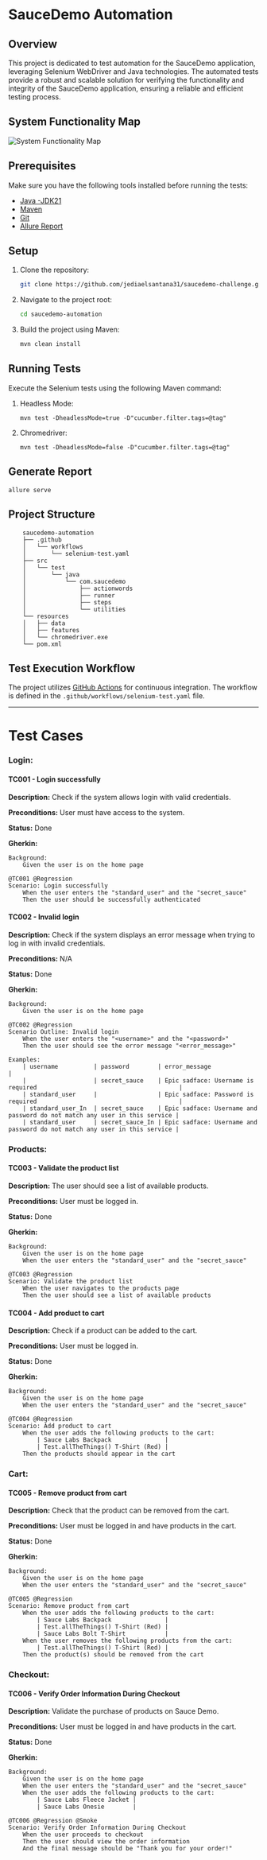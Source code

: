 # SauceDemo Automation 

## Overview

This project is dedicated to test automation for the SauceDemo application, leveraging Selenium WebDriver and Java technologies. The automated tests provide a robust and scalable solution for verifying the functionality and integrity of the SauceDemo application, ensuring a reliable and efficient testing process.

## System Functionality Map

![System Functionality Map](src/test/resources/mind%20map.png)

## Prerequisites

Make sure you have the following tools installed before running the tests:

- [Java -JDK21](https://www.oracle.com/br/java/technologies/downloads/)
- [Maven](https://maven.apache.org/download.cgi)
- [Git](https://git-scm.com/book/en/v2/Getting-Started-Installing-Git)
- [Allure Report](https://allurereport.org/docs/gettingstarted-installation/)

## Setup

1. Clone the repository:

   ```bash
   git clone https://github.com/jediaelsantana31/saucedemo-challenge.git
   
2. Navigate to the project root:
   ```bash
   cd saucedemo-automation

3. Build the project using Maven:
   ```bash
   mvn clean install

## Running Tests
Execute the Selenium tests using the following Maven command:

1. Headless Mode:
   	```
   	mvn test -DheadlessMode=true -D"cucumber.filter.tags=@tag"
   	```
2. Chromedriver:
   	```
   	mvn test -DheadlessMode=false -D"cucumber.filter.tags=@tag"
	```

## Generate Report
 	allure serve
## Project Structure

        saucedemo-automation
        ├── .github
        │   └── workflows
        │       └── selenium-test.yaml
        ├── src
        │   └── test
        │       └── java
        │           └── com.saucedemo
        │               ├── actionwords
        │               ├── runner
        │               ├── steps
        │               └── utilities
        └── resources
        │   ├── data
        │   ├── features
        │   └── chromedriver.exe
        └── pom.xml

## Test Execution Workflow
The project utilizes [GitHub Actions](https://github.com/jediaelsantana31/saucedemo-challenge/actions) for continuous integration. The workflow is defined in the `.github/workflows/selenium-test.yaml` file.

--------------
# Test Cases

### Login:

#### TC001 - Login successfully

**Description:** Check if the system allows login with valid credentials.

**Preconditions:** User must have access to the system.

**Status:** Done

**Gherkin:**
	
	Background:
	    Given the user is on the home page

	@TC001 @Regression
	Scenario: Login successfully
	    When the user enters the "standard_user" and the "secret_sauce"
	    Then the user should be successfully authenticated
     

#### TC002 - Invalid login

**Description:** Check if the system displays an error message when trying to log in with invalid credentials.

**Preconditions:** N/A

**Status:** Done

**Gherkin:**

	Background:
		Given the user is on the home page

	@TC002 @Regression
	Scenario Outline: Invalid login
		When the user enters the "<username>" and the "<password>"
		Then the user should see the error message "<error_message>"

	Examples:
		| username          | password        | error_message                                                             |
		|                   | secret_sauce    | Epic sadface: Username is required                                        |
		| standard_user     |                 | Epic sadface: Password is required                                        |
		| standard_user_In  | secret_sauce    | Epic sadface: Username and password do not match any user in this service |
		| standard_user     | secret_sauce_In | Epic sadface: Username and password do not match any user in this service |

### Products:

#### TC003 - Validate the product list

**Description:** The user should see a list of available products.

**Preconditions:** User must be logged in.

**Status:** Done

**Gherkin:**

	Background:
		Given the user is on the home page
		When the user enters the "standard_user" and the "secret_sauce"

	@TC003 @Regression
	Scenario: Validate the product list
		When the user navigates to the products page
		Then the user should see a list of available products
	
	
#### TC004 - Add product to cart

**Description:** Check if a product can be added to the cart.

**Preconditions:** User must be logged in.

**Status:** Done

**Gherkin:**

	Background:
		Given the user is on the home page
		When the user enters the "standard_user" and the "secret_sauce"

	@TC004 @Regression
	Scenario: Add product to cart
		When the user adds the following products to the cart:
			| Sauce Labs Backpack               |
			| Test.allTheThings() T-Shirt (Red) |
		Then the products should appear in the cart

  ### Cart:

#### TC005 - Remove product from cart

**Description:** Check that the product can be removed from the cart.

**Preconditions:** User must be logged in and have products in the cart.

**Status:** Done

**Gherkin:**

	Background:
		Given the user is on the home page
		When the user enters the "standard_user" and the "secret_sauce"

	@TC005 @Regression
	Scenario: Remove product from cart
		When the user adds the following products to the cart:
			| Sauce Labs Backpack               |
			| Test.allTheThings() T-Shirt (Red) |
			| Sauce Labs Bolt T-Shirt           |
		When the user removes the following products from the cart:
			| Test.allTheThings() T-Shirt (Red) |
		Then the product(s) should be removed from the cart


### Checkout:

#### TC006 - Verify Order Information During Checkout

**Description:** Validate the purchase of products on Sauce Demo.

**Preconditions:** User must be logged in and have products in the cart.

**Status:** Done

**Gherkin:**

	Background:
		Given the user is on the home page
		When the user enters the "standard_user" and the "secret_sauce"
		When the user adds the following products to the cart:
			| Sauce Labs Fleece Jacket |
			| Sauce Labs Onesie        |

	@TC006 @Regression @Smoke
	Scenario: Verify Order Information During Checkout
		When the user proceeds to checkout
		Then the user should view the order information
		And the final message should be "Thank you for your order!"
